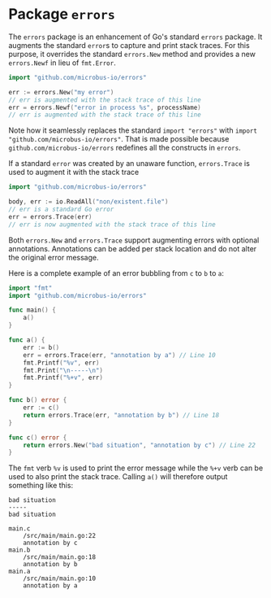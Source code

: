 # Package `errors`

The `errors` package is an enhancement of Go's standard `errors` package. It augments the standard `error`s to capture and print stack traces. For this purpose, it overrides the standard `errors.New` method and provides a new `errors.Newf` in lieu of `fmt.Error`.

```go
import "github.com/microbus-io/errors"

err := errors.New("my error")
// err is augmented with the stack trace of this line
err = errors.Newf("error in process %s", processName)
// err is augmented with the stack trace of this line
```

Note how it seamlessly replaces the standard `import "errors"` with `import "github.com/microbus-io/errors"`. That is made possible because `github.com/microbus-io/errors` redefines all the constructs in `errors`.

If a standard `error` was created by an unaware function, `errors.Trace` is used to augment it with the stack trace

```go
import "github.com/microbus-io/errors"

body, err := io.ReadAll("non/existent.file")
// err is a standard Go error
err = errors.Trace(err)
// err is now augmented with the stack trace of this line
```

Both `errors.New` and `errors.Trace` support augmenting errors with optional annotations. Annotations can be added per stack location and do not alter the original error message.

Here is a complete example of an error bubbling from `c` to `b` to `a`:

```go
import "fmt"
import "github.com/microbus-io/errors"

func main() {
	a()
}

func a() {
	err := b()
	err = errors.Trace(err, "annotation by a") // Line 10
	fmt.Printf("%v", err)
	fmt.Print("\n-----\n")
	fmt.Printf("%+v", err)
}

func b() error {
	err := c()
	return errors.Trace(err, "annotation by b") // Line 18
}

func c() error {
	return errors.New("bad situation", "annotation by c") // Line 22
}
```

The `fmt` verb `%v` is used to print the error message while the `%+v` verb can be used to also print the stack trace. Calling `a()` will therefore output something like this:

```
bad situation
-----
bad situation

main.c
	/src/main/main.go:22
	annotation by c
main.b
	/src/main/main.go:18
	annotation by b
main.a
	/src/main/main.go:10
	annotation by a
```